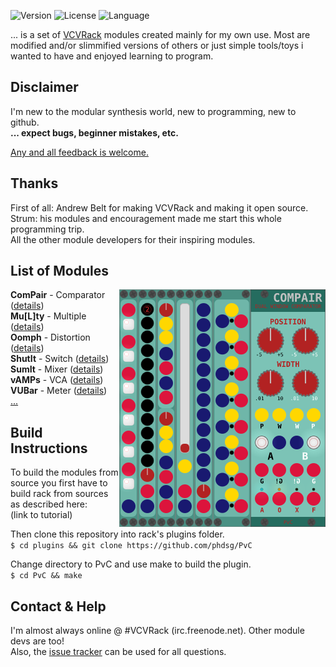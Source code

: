 <!-- Version and License Badges -->
![Version](https://img.shields.io/badge/version-0.5.6-green.svg?style=flat-square)
![License](https://img.shields.io/badge/license-BSD3-blue.svg?style=flat-square)
![Language](https://img.shields.io/badge/language-C++-yellow.svg?style=flat-square)


... is a set of [VCVRack](https://www.vcvrack.com) modules created mainly for my own use.
Most are modified and/or slimmified versions of others or just simple tools/toys
i wanted to have and enjoyed learning to program.


## Disclaimer

I'm new to the modular synthesis world, new to programming, new to github.  
**... expect bugs, beginner mistakes, etc.**

[Any and all feedback is welcome.](https://github.com/phdsg/PvC/issues)


## Thanks

First of all: Andrew Belt for making VCVRack and making it open source.  
Strum: his modules and encouragement made me start this whole programming trip.  
All the other module developers for their inspiring modules.



## List of Modules

<img align="right" src="images/AllModules.png">  
  
    
    

  __ComPair__ - Comparator ([details](compair.md))  
  __Mu\[L\]ty__ - Multiple ([details](multy.md))  
  __Oomph__ - Distortion ([details](oomph.md))  
  __ShutIt__ - Switch ([details](shutit.md))  
  __SumIt__ - Mixer ([details](sumit.md))  
  __vAMPs__ - VCA ([details](vamps.md))  
  __VUBar__ - Meter ([details](vubar.md))  
  [...](plans.md)
    
    
    
    
    
    
    
    
    
## Build Instructions

  To build the modules from source you first have to build rack from sources as described here:  
    (link to tutorial)  

  Then clone this repository into rack's plugins folder.  
    `$ cd plugins && git clone https://github.com/phdsg/PvC`  
    
  Change directory to PvC and use make to build the plugin.  
    `$ cd PvC && make`  
  
## Contact & Help
I'm almost always online @ #VCVRack (irc.freenode.net). Other module devs are too!  
Also, the [issue tracker](https://github.com/phdsg/PvC/issues) can be used for all questions.

